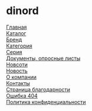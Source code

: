 # dinord

<a href="https://evox1994.github.io/dinord/" target="_blank">Главная</a><br>
<a href="https://evox1994.github.io/dinord/catalog" target="_blank">Каталог</a><br>
<a href="https://evox1994.github.io/dinord/brand" target="_blank">Бренд</a><br>
<a href="https://evox1994.github.io/dinord/category" target="_blank">Категория</a><br>
<a href="https://evox1994.github.io/dinord/seria" target="_blank">Серия</a><br>
<a href="https://evox1994.github.io/dinord/docs" target="_blank">Документы, опросные листы</a><br>
<a href="https://evox1994.github.io/dinord/news" target="_blank">Новсоти</a><br>
<a href="https://evox1994.github.io/dinord/news-more" target="_blank">Новость</a><br>
<a href="https://evox1994.github.io/dinord/about" target="_blank">О компании</a><br>
<a href="https://evox1994.github.io/dinord/contacts" target="_blank">Контакты</a><br>
<a href="https://evox1994.github.io/dinord/thanks" target="_blank">Страница благодарности</a><br>
<a href="https://evox1994.github.io/dinord/error" target="_blank">Ошибка 404</a><br>
<a href="https://evox1994.github.io/dinord/policy" target="_blank">Политика конфиденциальности</a>
